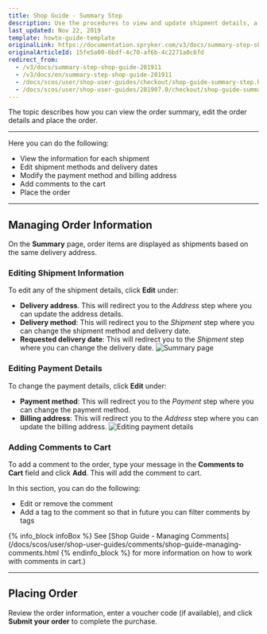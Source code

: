 ```yaml
---
title: Shop Guide - Summary Step
description: Use the procedures to view and update shipment details, a payment method or billing address, and place the order in the Storefront.
last_updated: Nov 22, 2019
template: howto-guide-template
originalLink: https://documentation.spryker.com/v3/docs/summary-step-shop-guide-201911
originalArticleId: 15fe5a00-6bdf-4c70-af6b-4c2271a0c6fd
redirect_from:
  - /v3/docs/summary-step-shop-guide-201911
  - /v3/docs/en/summary-step-shop-guide-201911
  - /docs/scos/user/shop-user-guides/checkout/shop-guide-summary-step.html
  - /docs/scos/user/shop-user-guides/201907.0/checkout/shop-guide-summary-step.html
---
```


The topic describes how you can view the order summary, edit the order details and place the order.
***
Here you can do the following:

* View the information for each shipment
* Edit shipment methods and delivery dates
* Modify the payment method and billing address
* Add comments to the cart
* Place the order
***
## Managing Order Information
On the **Summary** page, order items are displayed as shipments based on the same delivery address.

### Editing Shipment Information
To edit any of the shipment details, click **Edit** under:

* **Delivery address**. This will redirect you to the *Address* step where you can update the address details.
* **Delivery method**: This will redirect you to the *Shipment* step where you can change the shipment method and delivery date.
* **Requested delivery date**: This will redirect you to the *Shipment* step where you can change the delivery date.
![Summary page](https://spryker.s3.eu-central-1.amazonaws.com/docs/User+Guides/Shop+User+Guides/Checkout/Shop+Guide+-+Summary+Step/summary-step-new.png)

### Editing Payment Details
To change the payment details, click **Edit** under:

* **Payment method**: This will redirect you to the *Payment* step where you can change the payment method.
* **Billing address**: This will redirect you to the *Address* step where you can update the billing address.
![Editing payment details](https://spryker.s3.eu-central-1.amazonaws.com/docs/User+Guides/Shop+User+Guides/Checkout/Shop+Guide+-+Summary+Step/edit-billing-information.png)

### Adding Comments to Cart
To add a comment to the order, type your message in the **Comments to Cart** field and click **Add**. This will add the comment to cart.

In this section, you can do the following:

* Edit or remove the comment
* Add a tag to the comment so that in future you can filter comments by tags

{% info_block infoBox %}
See [Shop Guide - Managing Comments](/docs/scos/user/shop-user-guides/comments/shop-guide-managing-comments.html
{% endinfo_block %} for more information on how to work with comments in cart.)
***
## Placing Order
Review the order information, enter a voucher code (if available), and click **Submit your order** to complete the purchase.

<!-- Last review date: Sep 24, 2019 -->
